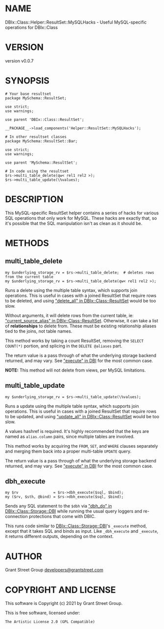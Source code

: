 # NAME

DBIx::Class::Helper::ResultSet::MySQLHacks - Useful MySQL-specific operations for DBIx::Class

# VERSION

version v0.0.7

# SYNOPSIS

    # Your base resultset
    package MySchema::ResultSet;

    use strict;
    use warnings;

    use parent 'DBIx::Class::ResultSet';

    __PACKAGE__->load_components('Helper::ResultSet::MySQLHacks');

    # In other resultset classes
    package MySchema::ResultSet::Bar;

    use strict;
    use warnings;

    use parent 'MySchema::ResultSet';

    # In code using the resultset
    $rs->multi_table_delete(qw< rel1 rel2 >);
    $rs->multi_table_update(\%values);

# DESCRIPTION

This MySQL-specific ResultSet helper contains a series of hacks for various SQL
operations that only work for MySQL.  These hacks are exactly that, so it's possible that
the SQL manipulation isn't as clean as it should be.

# METHODS

## multi\_table\_delete

    my $underlying_storage_rv = $rs->multi_table_delete;  # deletes rows from the current table
    my $underlying_storage_rv = $rs->multi_table_delete(qw< rel1 rel2 >);

Runs a delete using the multiple table syntax, which supports join operations.  This is
useful in cases with a joined ResultSet that require rows to be deleted, and using
["delete\_all" in DBIx::Class::ResultSet](https://metacpan.org/pod/DBIx%3A%3AClass%3A%3AResultSet#delete_all) would be too slow.

Without arguments, it will delete rows from the current table, ie: ["current\_source\_alias" in DBIx::Class::ResultSet](https://metacpan.org/pod/DBIx%3A%3AClass%3A%3AResultSet#current_source_alias).
Otherwise, it can take a list of **relationships** to delete from.  These must be existing
relationship aliases tied to the joins, not table names.

This method works by taking a count ResultSet, removing the `SELECT COUNT(*)`
portion, and splicing in the `DELETE @aliases` part.

The return value is a pass through of what the underlying storage backend returned, and
may vary.  See ["execute" in DBI](https://metacpan.org/pod/DBI#execute) for the most common case.

**NOTE:** This method will not delete from views, per MySQL limitations.

## multi\_table\_update

    my $underlying_storage_rv = $rs->multi_table_update(\%values);

Runs a update using the multiple table syntax, which supports join operations.  This is
useful in cases with a joined ResultSet that require rows to be updated, and using
["update\_all" in DBIx::Class::ResultSet](https://metacpan.org/pod/DBIx%3A%3AClass%3A%3AResultSet#update_all) would be too slow.

A values hashref is required.  It's highly recommended that the keys are named as
`alias.column` pairs, since multiple tables are involved.

This method works by acquiring the `FROM`, `SET`, and `WHERE` clauses separately and
merging them back into a proper multi-table `UPDATE` query.

The return value is a pass through of what the underlying storage backend returned, and
may vary.  See ["execute" in DBI](https://metacpan.org/pod/DBI#execute) for the most common case.

## dbh\_execute

    my $rv                = $rs->dbh_execute($sql, $bind);
    my ($rv, $sth, @bind) = $rs->dbh_execute($sql, $bind);

Sends any SQL statement to the `$dbh` via ["dbh\_do" in DBIx::Class::Storage::DBI](https://metacpan.org/pod/DBIx%3A%3AClass%3A%3AStorage%3A%3ADBI#dbh_do) while
running the usual query loggers and re-connection protections that come with DBIC.

This runs code similar to [DBIx::Class::Storage::DBI](https://metacpan.org/pod/DBIx%3A%3AClass%3A%3AStorage%3A%3ADBI)'s `_execute` method, except that
it takes SQL and binds as input.  Like `_dbh_execute` and `_execute`, it returns
different outputs, depending on the context.

# AUTHOR

Grant Street Group <developers@grantstreet.com>

# COPYRIGHT AND LICENSE

This software is Copyright (c) 2021 by Grant Street Group.

This is free software, licensed under:

    The Artistic License 2.0 (GPL Compatible)
